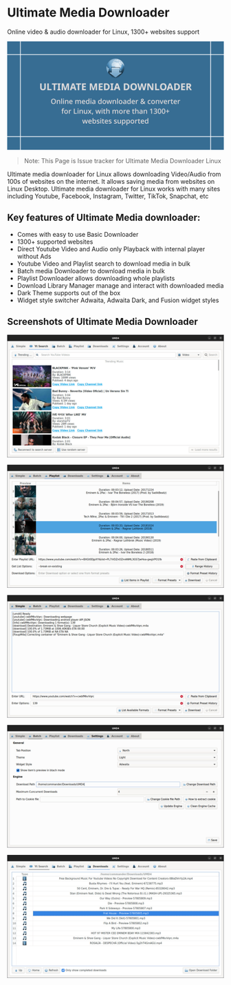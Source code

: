 # Ultimate Media Downloader
Online video &amp; audio downloader for Linux, 1300+ websites support

<p align="center">
  <img src="https://github.com/keshavbhatt/ultimate-media-download-linux/blob/main/images/github_banner.png?raw=true">
</p>

> Note: This Page is Issue tracker for Ultimate Media Downloader Linux

Ultimate media downloader for Linux allows downloading Video/Audio from 100s of websites on the internet. It allows saving media from websites on Linux Desktop. Ultimate media downloader for Linux works with many sites including Youtube, Facebook, Instagram, Twitter, TikTok, Snapchat, etc

## Key features of Ultimate Media downloader:

* Comes with easy to use Basic Downloader
* 1300+ supported websites
* Direct Youtube Video and Audio only Playback with internal player without Ads 
* Youtube Video and Playlist search to download media in bulk
* Batch media Downloader to download media in bulk
* Playlist Downloader allows downloading whole playlists
* Download Library Manager manage and interact with downloaded media
* Dark Theme supports out of the box
* Widget style switcher Adwaita, Adwaita Dark, and Fusion widget styles


## Screenshots of Ultimate Media Downloader

![Ultimate Media Downloader](https://github.com/keshavbhatt/ultimate-media-download-linux/blob/main/images/1.jpeg?raw=true)

![Ultimate Media Downloader](https://github.com/keshavbhatt/ultimate-media-download-linux/blob/main/images/2.jpeg?raw=true)

![Ultimate Media Downloader](https://github.com/keshavbhatt/ultimate-media-download-linux/blob/main/images/3.jpeg?raw=true)

![Ultimate Media Downloader](https://github.com/keshavbhatt/ultimate-media-download-linux/blob/main/images/4.jpeg?raw=true)

![Ultimate Media Downloader](https://github.com/keshavbhatt/ultimate-media-download-linux/blob/main/images/5.jpeg?raw=true)


